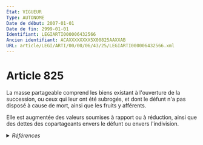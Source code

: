 ```yaml
---
État: VIGUEUR
Type: AUTONOME
Date de début: 2007-01-01
Date de fin: 2999-01-01
Identifiant: LEGIARTI000006432566
Ancien identifiant: ACAXXXXXXXX5X00825AAXXAB
URL: article/LEGI/ARTI/00/00/06/43/25/LEGIARTI000006432566.xml
---
```


<h1>Article 825</h1>

La masse partageable comprend les biens existant à l'ouverture de la succession,
ou ceux qui leur ont été subrogés, et dont le défunt n'a pas disposé à cause de
mort, ainsi que les fruits y afférents.<br />

Elle est augmentée des valeurs soumises à rapport ou à réduction, ainsi que des
dettes des copartageants envers le défunt ou envers l'indivision.


<details>
  <summary><em>Références</em></summary>

  <h2>Articles faisant référence à l'article</h2>
  
  <ul>
    <li>
      <a href="https://legal.tricoteuses.fr//redirection/LEGIARTI000006284837?vers=git&vers=legifrance">LOI n° 2006-728 du 23 juin 2006 portant réforme des successions et des libéralités - article 3 ENTIEREMENT_MODIF</a> MODIFICATION cible
    </li>
    <li>
      <a href="https://legal.tricoteuses.fr//redirection/LEGIARTI000006284838?vers=git&vers=legifrance">LOI n° 2006-728 du 23 juin 2006 portant réforme des successions et des libéralités - article 4 ENTIEREMENT_MODIF</a> MODIFICATION cible
    </li>
  </ul>
  
  <h2>Références faites par l'article</h2>
  
  <ul>
    <li>
      1985-03-29 CITATION cible <a href="https://legal.tricoteuses.fr//redirection/LEGIARTI000006923815?vers=git&vers=legifrance">Décret n°85-382 du 29 mars 1985 fixant le tarif des commissaires-priseurs judiciaires - article 9 AUTONOME MODIFIE, en vigueur du 2002-02-19 au 2006-02-04</a>
    </li>
    <li>
      CODIFICATION source Loi 1803-04-19
    </li>
    <li>
      2006-06-23 MODIFICATION source <a href="https://legal.tricoteuses.fr//redirection/LEGIARTI000006284837?vers=git&vers=legifrance">LOI n° 2006-728 du 23 juin 2006 portant réforme des successions et des libéralités - article 3 ENTIEREMENT_MODIF</a>
    </li>
    <li>
      2006-06-23 MODIFICATION source <a href="https://legal.tricoteuses.fr//redirection/LEGIARTI000006284838?vers=git&vers=legifrance">LOI n° 2006-728 du 23 juin 2006 portant réforme des successions et des libéralités - article 4 ENTIEREMENT_MODIF</a>
    </li>
  </ul>
</details>
